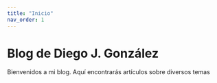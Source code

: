 ```yaml
---
title: "Inicio"
nav_order: 1
---
```


# Blog de Diego J. González

Bienvenidos a mi blog. Aquí encontrarás artículos sobre diversos temas




